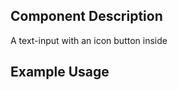 Component Description
---------------------

A text-input with an icon button inside

Example Usage
-------------

  <TextInputWithIcon label        = "Enter a URL"
                     iconType     = "preview"
                     iconPosition = "left"
                     textAlign    = "left" />
